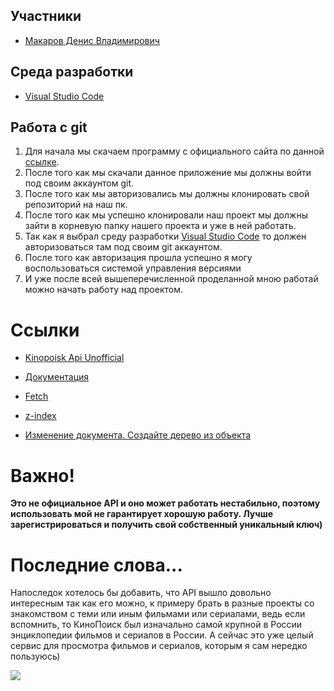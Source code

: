 ## Участники

* [Макаров Денис Владимирович](https://vk.com/devilgone)

## Среда разработки

* [Visual Studio Code](https://code.visualstudio.com/Download)

## Работа с git

1.	Для начала мы скачаем программу с официального сайта по данной [ссылке](https://central.github.com/deployments/desktop/desktop/latest/win32).
2.	После того как мы скачали данное приложение мы должны войти под своим аккаунтом git.
3.	После того как мы авторизовались мы должны клонировать свой репозиторий на наш пк.
4.	После того как мы успешно клонировали наш проект мы должны зайти в корневую папку нашего проекта и уже в ней работать.
5.	Так как я выбрал среду разработки [Visual Studio Code](https://code.visualstudio.com) то должен авторизоваться там под своим git аккаунтом.
6.	После того как авторизация прошла успешно я могу воспользоваться системой управления версиями
7.	И уже после всей вышеперечисленной проделанной мною работай можно начать работу над проектом.

# Cсылки

* [Kinopoisk Api Unofficial](https://www.youtube.com/redirect?event=video_description&redir_token=QUFFLUhqa3BHdmhLTUhhcFVKWWR6LWFfdkNpVTdZSlJjd3xBQ3Jtc0tsTUlfV0kzR1Z1WFZaV2x6ZE1tVExPWlFoUk9jUENrS21ZRlFsN29hMlhabFlGR3UyZmdzRkxhUUlVLWRRM19ZX2gzeXJUekRMMDl5VnNCZWVhcWhDeDRNdm9xanZQZDc1TVZJX05wNURfSlE4anZmVQ&q=https%3A%2F%2Fkinopoiskapiunofficial.tech%2F)

* [Документация](https://kinopoiskapiunofficial.tech/documentation/api/)

* [Fetch](https://learn.javascript.ru/fetch)

* [z-index](http://htmlbook.ru/css/z-index)

* [Изменение документа. Создайте дерево из объекта](https://learn.javascript.ru/modifying-document)

# Важно! 

**Это не официальное API и оно может работать нестабильно, поэтому использовать мой не гарантирует хорошую работу. Лучше зарегистрироваться и получить свой собственный уникальный ключ)**

# Последние слова...

Напоследок хотелось бы добавить, что API вышло довольно интересным так как его можно, к примеру брать в разные проекты со знакомством с теми или иным фильмами или сериалами, ведь если вспомнить, то КиноПоиск был изначально самой крупной в России энциклопедии фильмов и сериалов в России. А сейчас это уже целый сервис для просмотра фильмов и сериалов, которым я сам нередко пользуюсь) 

![](https://content.foto.my.mail.ru/mail/slaslama/_blogs/i-17541.gif)
